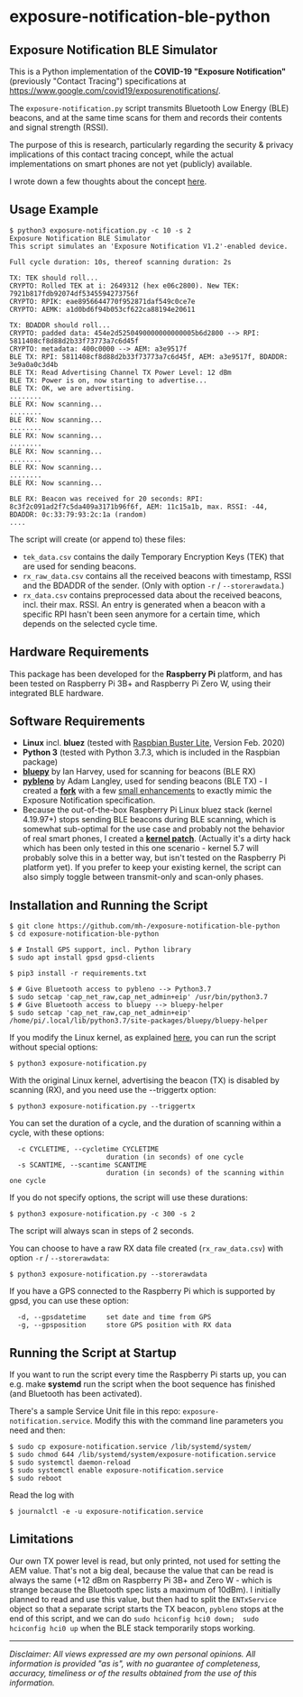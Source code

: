 exposure-notification-ble-python
================================

Exposure Notification BLE Simulator
-----------------------------------

This is a Python implementation of the __COVID-19 "Exposure Notification"__ (previously "Contact Tracing") 
specifications at <https://www.google.com/covid19/exposurenotifications/>.

The `exposure-notification.py` script transmits Bluetooth Low Energy (BLE) beacons, 
and at the same time scans for them and records their contents and signal strength (RSSI).

The purpose of this is research, particularly regarding the security & privacy implications 
of this contact tracing concept, while the actual implementations on smart phones are not yet (publicly) available.

I wrote down a few thoughts about the concept [here](some_thoughts_on_the_en_concept.md).

Usage Example
-------------

    $ python3 exposure-notification.py -c 10 -s 2
    Exposure Notification BLE Simulator
    This script simulates an 'Exposure Notification V1.2'-enabled device.
    
    Full cycle duration: 10s, thereof scanning duration: 2s
    
    TX: TEK should roll...
    CRYPTO: Rolled TEK at i: 2649312 (hex e06c2800). New TEK: 7921b817fdb92074df5345594273756f
    CRYPTO: RPIK: eae8956644770f952871daf549c0ce7e
    CRYPTO: AEMK: a1d0bd6f94b053cf622ca88194e20611
    
    TX: BDADDR should roll...
    CRYPTO: padded data: 454e2d5250490000000000005b6d2800 --> RPI: 5811408cf8d88d2b33f73773a7c6d45f
    CRYPTO: metadata: 400c0000 --> AEM: a3e9517f
    BLE TX: RPI: 5811408cf8d88d2b33f73773a7c6d45f, AEM: a3e9517f, BDADDR: 3e9a0a0c3d4b
    BLE TX: Read Advertising Channel TX Power Level: 12 dBm
    BLE TX: Power is on, now starting to advertise...
    BLE TX: OK, we are advertising.
    ........
    BLE RX: Now scanning...
    ........
    BLE RX: Now scanning...
    ........
    BLE RX: Now scanning...
    ........
    BLE RX: Now scanning...
    ........
    BLE RX: Now scanning...
    ........
    BLE RX: Now scanning...
    
    BLE RX: Beacon was received for 20 seconds: RPI: 8c3f2c091ad2f7c5da409a3171b96f6f, AEM: 11c15a1b, max. RSSI: -44, BDADDR: 0c:33:79:93:2c:1a (random)
    ....
    
The script will create (or append to) these files:

- `tek_data.csv` contains the daily Temporary Encryption Keys (TEK) that are used for sending beacons.
- `rx_raw_data.csv` contains all the received beacons with timestamp, RSSI and the BDADDR of the sender. 
(Only with option `-r` / `--storerawdata`.)
- `rx_data.csv` contains preprocessed data about the received beacons, incl. their max. RSSI. 
  An entry is generated when a beacon with a specific RPI hasn't been seen anymore for a certain time, which depends 
  on the selected cycle time.

Hardware Requirements
---------------------

This package has been developed for the __Raspberry Pi__ platform, and has been tested on 
Raspberry Pi 3B+ and Raspberry Pi Zero W, using their integrated BLE hardware.

Software Requirements
---------------------

- __Linux__ incl. __bluez__ 
(tested with [Raspbian Buster Lite](https://www.raspberrypi.org/downloads/raspbian/), Version Feb. 2020)
- __Python 3__ (tested with Python 3.7.3, which is included in the Raspbian package)
- [__bluepy__](https://github.com/IanHarvey/bluepy) by Ian Harvey, used for scanning for beacons (BLE RX)
- [__pybleno__](https://github.com/Adam-Langley/pybleno) by Adam Langley, used for sending beacons (BLE TX) - 
I created a [__fork__](https://github.com/mh-/pybleno/tree/enhancements-for-exposure-notification) with a few 
[small enhancements](https://github.com/Adam-Langley/pybleno/compare/master...mh-:enhancements-for-exposure-notification) 
to exactly mimic the Exposure Notification specification.
- Because the out-of-the-box Raspberry Pi Linux bluez stack (kernel 4.19.97+) stops sending BLE beacons during BLE 
scanning, which is somewhat sub-optimal for the use case and probably not the behavior of real smart phones, I created a
[__kernel patch__](linux-kernel-patching.md). (Actually it's a dirty hack which has been only tested in this one 
scenario - kernel 5.7 will probably solve this in a better way, but isn't tested on the Raspberry Pi platform yet). 
If you prefer to keep your existing kernel, the script can also simply toggle between transmit-only and scan-only phases.

Installation and Running the Script
-----------------------------------

    $ git clone https://github.com/mh-/exposure-notification-ble-python
    $ cd exposure-notification-ble-python
    
    $ # Install GPS support, incl. Python library
    $ sudo apt install gpsd gpsd-clients

    $ pip3 install -r requirements.txt
    
    $ # Give Bluetooth access to pybleno --> Python3.7 
    $ sudo setcap 'cap_net_raw,cap_net_admin+eip' /usr/bin/python3.7
    $ # Give Bluetooth access to bluepy --> bluepy-helper 
    $ sudo setcap 'cap_net_raw,cap_net_admin+eip' /home/pi/.local/lib/python3.7/site-packages/bluepy/bluepy-helper
        
If you modify the Linux kernel, as explained [here](linux-kernel-patching.md), you can run the script 
without special options:

    $ python3 exposure-notification.py
    
With the original Linux kernel, advertising the beacon (TX) is disabled by scanning (RX), 
and you need use the --triggertx option:

    $ python3 exposure-notification.py --triggertx
    
You can set the duration of a cycle, and the duration of scanning within a cycle, with these options:

      -c CYCLETIME, --cycletime CYCLETIME
                            duration (in seconds) of one cycle
      -s SCANTIME, --scantime SCANTIME
                            duration (in seconds) of the scanning within one cycle
 
If you do not specify options, the script will use these durations:

    $ python3 exposure-notification.py -c 300 -s 2

The script will always scan in steps of 2 seconds.

You can choose to have a raw RX data file created (`rx_raw_data.csv`) with option `-r` / `--storerawdata`:

    $ python3 exposure-notification.py --storerawdata
    
If you have a GPS connected to the Raspberry Pi which is supported by gpsd, you can use these option:

      -d, --gpsdatetime     set date and time from GPS
      -g, --gpsposition     store GPS position with RX data

Running the Script at Startup
-----------------------------

If you want to run the script every time the Raspberry Pi starts up, you can e.g. make __systemd__ run the script
when the boot sequence has finished (and Bluetooth has been activated).

There's a sample Service Unit file in this repo: `exposure-notification.service`. Modify this with the command line
parameters you need and then: 

    $ sudo cp exposure-notification.service /lib/systemd/system/
    $ sudo chmod 644 /lib/systemd/system/exposure-notification.service
    $ sudo systemctl daemon-reload
    $ sudo systemctl enable exposure-notification.service
    $ sudo reboot
    
Read the log with
    
    $ journalctl -e -u exposure-notification.service 

Limitations
-----------
Our own TX power level is read, but only printed, not used for setting the AEM value. That's not a big deal, 
because the value that can be read is always the same (+12 dBm on Raspberry Pi 3B+ and Zero W - which is strange 
because the Bluetooth spec lists a maximum of 10dBm). 
I initially planned to read and use this value, but then had to split the `ENTxService` object so that a 
separate script starts the TX beacon, `pybleno` stops at the end of this script, and we can do `sudo hciconfig hci0 down; 
sudo hciconfig hci0 up` when the BLE stack temporarily stops working.

-----

_Disclaimer: All views expressed are my own personal opinions. All information is provided "as is", with no guarantee of 
completeness, accuracy, timeliness or of the results obtained from the use of this information._
